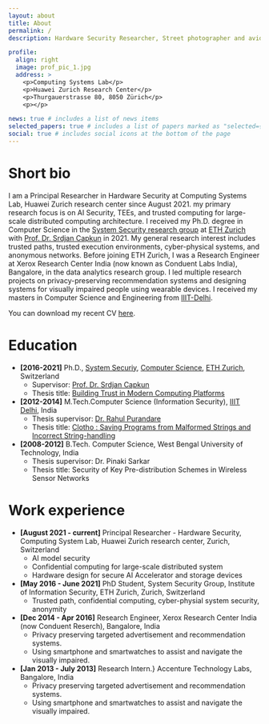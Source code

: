 ```yaml
---
layout: about
title: About
permalink: /
description: Hardware Security Researcher, Street photographer and avid traveller

profile:
  align: right
  image: prof_pic_1.jpg
  address: >
    <p>Computing Systems Lab</p>
    <p>Huawei Zurich Research Center</p>
    <p>Thurgauerstrasse 80, 8050 Zürich</p>
    <p></p>

news: true # includes a list of news items
selected_papers: true # includes a list of papers marked as "selected={true}"
social: true # includes social icons at the bottom of the page
---
```


# Short bio

I am a Principal Researcher in Hardware Security at Computing Systems Lab, Huawei Zurich research center since August 2021. my primary research focus is on AI Security, TEEs, and trusted computing for large-scale distributed computing architecture.
I received my Ph.D. degree in Computer Science in the [System Security research group](https://syssec.ethz.ch/) at [ETH Zurich](https://ethz.ch/en.html) with [Prof. Dr. Srdjan Capkun](https://syssec.ethz.ch/people/capkun.html) in 2021. My general research interest includes trusted paths, trusted execution environments, cyber-physical systems, and anonymous networks. Before joining ETH Zurich, I was a Research Engineer at Xerox Research Center India (now known as Conduent Labs India), Bangalore, in the data analytics research group. I led multiple research projects on privacy-preserving recommendation systems and designing systems for visually impaired people using wearable devices. I received my masters in Computer Science and Engineering from [IIIT-Delhi](https://www.iiitd.ac.in/).

You can download my recent CV [here](assets/img/CV_long.pdf).

# Education

- **[2016-2021]** Ph.D., [System Securiy](https://syssec.ethz.ch/), [Computer Science](https://inf.ethz.ch/), [ETH Zurich](https://ethz.ch/en.html), Switzerland
  - Supervisor: [Prof. Dr. Srdjan Capkun](https://syssec.ethz.ch/people/capkun.html)
  - Thesis title: [Building Trust in Modern Computing Platforms](https://www.research-collection.ethz.ch/handle/20.500.11850/487786)
- **[2012-2014]** M.Tech.Computer Science (Information Security), [IIIT Delhi](https://www.iiitd.ac.in/), India
  - Thesis supervisor: [Dr. Rahul Purandare](https://www.iiitd.edu.in/~purandare/)
  - Thesis title: [Clotho : Saving Programs from Malformed Strings and Incorrect String-handling](https://repository.iiitd.edu.in/jspui/handle/123456789/203)
- **[2008-2012]** B.Tech. Computer Science, West Bengal University of Technology, India
  - Thesis supervisor: Dr. Pinaki Sarkar
  - Thesis title: Security of Key Pre-distribution Schemes in Wireless Sensor Networks

# Work experience

- **[August 2021 - current]** Principal Researcher - Hardware Security, Computing System Lab, Huawei Zurich research center, Zurich, Switzerland
  - AI model security
  - Confidential computing for large-scale distributed system
  - Hardware design for secure AI Accelerator and storage devices
- **[May 2016 - June 2021]** PhD Student, System Security Group, Institute of Information Security, ETH Zurich, Zurich, Switzerland
  - Trusted path, confidential computing, cyber-physial system security, anonymity
- **[Dec 2014 - Apr 2016]** Research Engineer, Xerox Research Center India (now Conduent Reserch), Bangalore, India
  - Privacy preserving targeted advertisement and recommendation systems.
  - Using smartphone and smartwatches to assist and navigate the visually impaired.
- **[Jan 2013 - July 2013]** Research Intern.} Accenture Technology Labs, Bangalore, India
  - Privacy preserving targeted advertisement and recommendation systems.
  - Using smartphone and smartwatches to assist and navigate the visually impaired.
